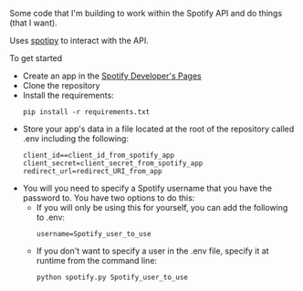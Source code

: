 Some code that I'm building to work within the Spotify API and do things (that I want).

Uses [spotipy](https://spotipy.readthedocs.io) to interact with the API.

To get started
* Create an app in the [Spotify Developer's Pages](https://developer.spotify.com/documentation/general/guides/app-settings/)
* Clone the repository
* Install the requirements:
  ```
  pip install -r requirements.txt
  ```
* Store your app's data in a file located at the root of the repository called .env including the following:
    ```
    client_id==client_id_from_spotify_app
    client_secret=client_secret_from_spotify_app
    redirect_url=redirect_URI_from_app
    ```
* You will you need to specify a Spotify username that you have the password to. You have two options to do this:
  * If you will only be using this for yourself, you can add the following to .env:
    ```
    username=Spotify_user_to_use
    ```
  * If you don't want to specify a user in the .env file, specify it at runtime from the command line:
    ```
    python spotify.py Spotify_user_to_use
    ```

